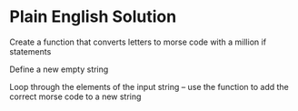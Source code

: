 # Plain English Solution

Create a function that converts letters to morse code with a million if statements

Define a new empty string

Loop through the elements of the input string
 – use the function to add the correct morse code to a new string